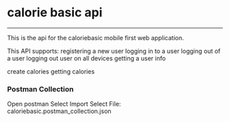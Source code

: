 # calorie basic api
---
This is the api for the caloriebasic mobile first web application.

This API supports: 
registering a new user
logging in to a user
logging out of a user
logging out user on all devices
getting a user info

create calories
getting calories

### Postman Collection
Open postman
Select Import
Select File: caloriebasic.postman_collection.json